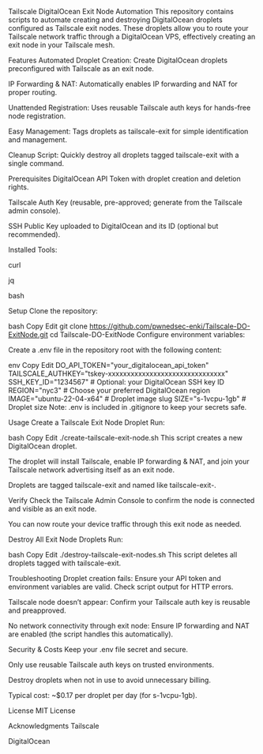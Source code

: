 Tailscale DigitalOcean Exit Node Automation
This repository contains scripts to automate creating and destroying DigitalOcean droplets configured as Tailscale exit nodes. These droplets allow you to route your Tailscale network traffic through a DigitalOcean VPS, effectively creating an exit node in your Tailscale mesh.

Features
Automated Droplet Creation: Create DigitalOcean droplets preconfigured with Tailscale as an exit node.

IP Forwarding & NAT: Automatically enables IP forwarding and NAT for proper routing.

Unattended Registration: Uses reusable Tailscale auth keys for hands-free node registration.

Easy Management: Tags droplets as tailscale-exit for simple identification and management.

Cleanup Script: Quickly destroy all droplets tagged tailscale-exit with a single command.

Prerequisites
DigitalOcean API Token with droplet creation and deletion rights.

Tailscale Auth Key (reusable, pre-approved; generate from the Tailscale admin console).

SSH Public Key uploaded to DigitalOcean and its ID (optional but recommended).

Installed Tools:

curl

jq

bash

Setup
Clone the repository:

bash
Copy
Edit
git clone https://github.com/pwnedsec-enki/Tailscale-DO-ExitNode.git
cd Tailscale-DO-ExitNode
Configure environment variables:

Create a .env file in the repository root with the following content:

env
Copy
Edit
DO_API_TOKEN="your_digitalocean_api_token"
TAILSCALE_AUTHKEY="tskey-xxxxxxxxxxxxxxxxxxxxxxxxxxxxxxx"
SSH_KEY_ID="1234567"            # Optional: your DigitalOcean SSH key ID
REGION="nyc3"                   # Choose your preferred DigitalOcean region
IMAGE="ubuntu-22-04-x64"        # Droplet image slug
SIZE="s-1vcpu-1gb"              # Droplet size
Note: .env is included in .gitignore to keep your secrets safe.

Usage
Create a Tailscale Exit Node Droplet
Run:

bash
Copy
Edit
./create-tailscale-exit-node.sh
This script creates a new DigitalOcean droplet.

The droplet will install Tailscale, enable IP forwarding & NAT, and join your Tailscale network advertising itself as an exit node.

Droplets are tagged tailscale-exit and named like tailscale-exit-<timestamp>.

Verify
Check the Tailscale Admin Console to confirm the node is connected and visible as an exit node.

You can now route your device traffic through this exit node as needed.

Destroy All Exit Node Droplets
Run:

bash
Copy
Edit
./destroy-tailscale-exit-nodes.sh
This script deletes all droplets tagged with tailscale-exit.

Troubleshooting
Droplet creation fails:
Ensure your API token and environment variables are valid. Check script output for HTTP errors.

Tailscale node doesn’t appear:
Confirm your Tailscale auth key is reusable and preapproved.

No network connectivity through exit node:
Ensure IP forwarding and NAT are enabled (the script handles this automatically).

Security & Costs
Keep your .env file secret and secure.

Only use reusable Tailscale auth keys on trusted environments.

Destroy droplets when not in use to avoid unnecessary billing.

Typical cost: ~$0.17 per droplet per day (for s-1vcpu-1gb).

License
MIT License

Acknowledgments
Tailscale

DigitalOcean

